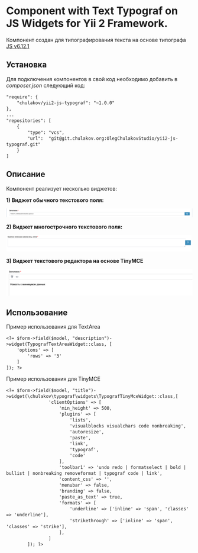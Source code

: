 Component with Text Typograf on JS Widgets for Yii 2 Framework.
==========

Компонент создан для типографирования текста на основе типографа [JS v6.12.1](https://github.com/typograf/typograf)

Установка
---------

Для подключения компонентов в свой код необходимо добавить в _composer.json_ следующий код:
```
"require": {
    "chulakov/yii2-js-typograf": "~1.0.0"
},
...
"repositories": [
    {
        "type": "vcs",
        "url":  "git@git.chulakov.org:OlegChulakovStudio/yii2-js-typograf.git"
    }
]
```

Описание
---------

Компонент реализует несколько виджетов:

**1) Виджет обычного текстового поля:**

![TextInput](docs/images/TextInput.png)

**2) Виджет многострочного текстового поля:**

![TextArea](docs/images/TextArea.png)

**3) Виджет текстового редактора на основе TinyMCE**

![TextTinyMCE](docs/images/TextTinyMCE.png)

Использование
-----

Пример использования для TextArea

```angular2html
<?= $form->field($model, "description")->widget(TypografTextAreaWidget::class, [
    'options' => [
        'rows' => '3'
    ]
]); ?>
```

Пример использования для TinyMCE
```angular2html
<?= $form->field($model, "title")->widget(\chulakov\typograf\widgets\TypografTinyMceWidget::class,[
                'clientOptions' => [
                    'min_height' => 500,
                    'plugins' => [
                        'lists',
                        'visualblocks visualchars code nonbreaking',
                        'autoresize',
                        'paste',
                        'link',
                        'typograf',
                        'code'
                    ],
                    'toolbar1' => 'undo redo | formatselect | bold | bullist | nonbreaking removeformat | typograf code | link',
                    'content_css' => '',
                    'menubar' => false,
                    'branding' => false,
                    'paste_as_text' => true,
                    'formats' => [
                        'underline' => ['inline' => 'span', 'classes' => 'underline'],
                        'strikethrough' => ['inline' => 'span', 'classes' => 'strike'],
                    ],
                ]
        ]); ?>
```
